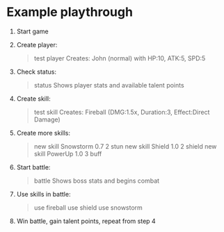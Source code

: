 # Example playthrough

1. Start game
2. Create player:
   > test player
   Creates: John (normal) with HP:10, ATK:5, SPD:5

3. Check status:
   > status
   Shows player stats and available talent points

4. Create skill:
   > test skill
   Creates: Fireball (DMG:1.5x, Duration:3, Effect:Direct Damage)

5. Create more skills:
   > new skill Snowstorm 0.7 2 stun
   > new skill Shield 1.0 2 shield
   > new skill PowerUp 1.0 3 buff

6. Start battle:
   > battle
   Shows boss stats and begins combat

7. Use skills in battle:
   > use fireball
   > use shield
   > use snowstorm

8. Win battle, gain talent points, repeat from step 4
